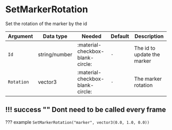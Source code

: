 # SetMarkerRotation
Set the rotation of the marker by the id

| Argument              | Data type                            | Needed                    | Default         | Description
| ----------------------| ------------------------------------ | ------------------------- |-----------------|-------------
| `Id`                | string/number | :material-checkbox-blank-circle: | `-` | The id to update the marker
| `Rotation`                | vector3 | :material-checkbox-blank-circle: | `-` | The marker rotation
    
!!! success ""
    Dont need to be called every frame
---
??? example
    ```
    SetMarkerRotation("marker", vector3(0.0, 1.0, 0.0))
    ```